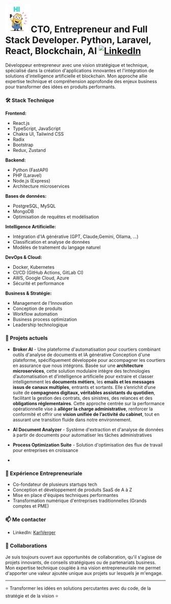 # <img src="https://github.com/karlverger/karlverger/blob/main/minio-hi.gif" width="80px">**CTO, Entrepreneur and Full Stack Developer. Python, Laravel, React, Blockchain, AI**   [![LinkedIn](https://img.shields.io/badge/LinkedIn-%230077B5.svg?style=for-the-badge&logo=linkedin&logoColor=white)](https://www.linkedin.com/in/karlverger)

Développeur entrepreneur avec une vision stratégique et technique, spécialisé dans la création d'applications innovantes et l'intégration de solutions d'intelligence artificielle et blockchain. Mon approche allie expertise technique et compréhension approfondie des enjeux business pour transformer des idées en produits performants.

### 🛠️ Stack Technique

**Frontend:**
- React.js 
- TypeScript, JavaScript
- Chakra UI, Tailwind CSS
- Radix
- Bootstrap
- Redux, Zustand

**Backend:**
- Python (FastAPI)
- PHP (Laravel)
- Node.js (Express)
- Architecture microservices

**Bases de données:**
- PostgreSQL, MySQL
- MongoDB
- Optimisation de requêtes et modélisation

**Intelligence Artificielle:**
- Intégration d'IA générative (GPT, Claude,Gemini, Ollama, ...)
- Classification et analyse de données
- Modèles de traitement du langage naturel

**DevOps & Cloud:**
- Docker, Kubernetes
- CI/CD (GitHub Actions, GitLab CI)
- AWS, Google Cloud, Azure
- Sécurité et performance

**Business & Stratégie:**
- Management de l'Innovation
- Conception de produits
- Workflow automation
- Business process optimization
- Leadership technologique

### 🔭 Projets actuels

- **Broker AI** - Une plateforme d'automatisation pour courtiers combinant outils d'analyse de documents et IA générative
Conception d'une plateforme, spécifiquement développée pour accompagner les courtiers en assurance que nous intégrons. Basée sur une **architecture microservices**, cette solution modulaire intègre des technologies d’automatisation et d’intelligence artificielle pour extraire et classer intelligemment les **documents métiers**, les **emails et les messages issus de canaux multiples**, entrants et sortants. Elle s’enrichit d’une suite de **compagnons digitaux, véritables assistants du quotidien**, facilitant la gestion des contrats, des sinistres, des relances et des **obligations réglementaires**. Cette approche centrée sur la performance opérationnelle vise à **alléger la charge administrative**, renforcer la conformité et offrir une **vision unifiée de l’activité du cabinet**, tout en assurant une transition fluide dans notre environnement. 

- **AI Document Analyzer** - Système d'extraction et d'analyse de données à partir de documents pour automatiser les tâches administratives
- **Process Optimization Suite** - Solution d'optimisation des flux de travail pour entreprises en croissance
- 

### 💼 Expérience Entrepreneuriale

- Co-fondateur de plusieurs startups tech
- Conception et développement de produits SaaS de A à Z
- Mise en place d'équipes techniques performantes
- Transformation numérique d'entreprises traditionnelles (Grands comptes et PME)

### 📫 Me contacter

- LinkedIn: [KarlVerger](https://linkedin.com/in/karlverger)


### 🤝 Collaborations

Je suis toujours ouvert aux opportunités de collaboration, qu'il s'agisse de projets innovants, de conseils stratégiques ou de partenariats business. Mon expertise technique couplée à ma vision entrepreneuriale me permet d'apporter une valeur ajoutée unique aux projets sur lesquels je m'engage.

---

⭐️ Transformer les idées en solutions percutantes avec du code, de la stratégie et de la vision ⭐️



